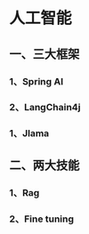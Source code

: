 # 人工智能

## 一、三大框架

### 1、Spring AI

### 2、LangChain4j

### 1、Jlama


## 二、两大技能

### 1、Rag



### 2、Fine tuning

